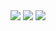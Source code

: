 <img src ="C:\Users\82103\OneDrive\사진\Screenshots\스크린샷 2025-01-26 214754.png" />
<img src ="C:\Users\82103\OneDrive\사진\Screenshots\스크린샷 2025-01-26 220434.png" />
<img src ="C:\Users\82103\OneDrive\사진\Screenshots\스크린샷 2025-01-26 220422.png" />
